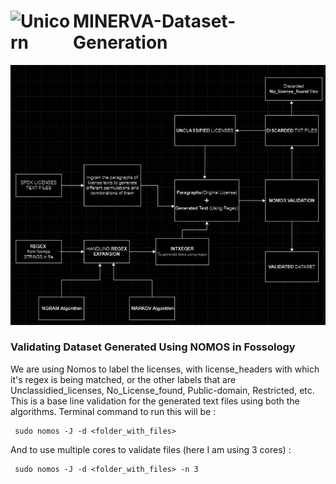 # <img align="left" width=100px alt="Unicorn" src="https://media.giphy.com/media/3ohs4BSacFKI7A717y/giphy.gif" /> MINERVA-Dataset-Generation 




<img src="static\images\project_overview.png" alt="project-overview" width="700"/>


### Validating Dataset Generated Using NOMOS in Fossology
We are using Nomos to label the licenses, with license_headers with which it's regex is being matched, or the other labels that are Unclassidied_licenses, No_License_found, Public-domain, Restricted, etc. This is a base line validation for the generated text files using both the algorithms. Terminal command to run this will be  : 
```
 sudo nomos -J -d <folder_with_files>
```
And to use multiple cores to validate files (here I am using 3 cores) :
```
 sudo nomos -J -d <folder_with_files> -n 3
```



